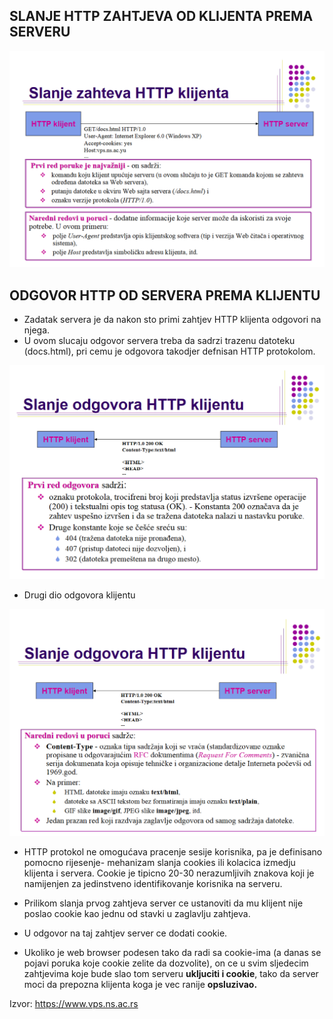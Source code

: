 ## SLANJE HTTP ZAHTJEVA OD KLIJENTA PREMA SERVERU 

![slanje-zahtjeva](slike/slanje_zahtjeva_od_klijenta_prema_serveru.png)


## ODGOVOR HTTP OD SERVERA PREMA KLIJENTU

- Zadatak servera je da nakon sto primi zahtjev HTTP klijenta odgovori na njega. 
- U ovom slucaju odgovor servera treba da sadrzi trazenu datoteku (docs.html), pri cemu je odgovora takodjer defnisan HTTP protokolom. 

![odgovor-servera-klijentu](slike/slanje_odgovora_http_klijentu.png)


- Drugi dio odgovora klijentu

![drugi-dio-odgovora](slike/sljedeci_dio_odgovora_klijentu.png)



- HTTP protokol ne omogućava pracenje sesije korisnika, pa je definisano pomocno rijesenje- mehanizam slanja cookies ili kolacica izmedju klijenta i servera. Cookie je tipicno 20-30 nerazumljivih znakova koji je namijenjen za jedinstveno identifikovanje korisnika na serveru. 
  
- Prilikom slanja prvog zahtjeva server ce ustanoviti da mu klijent nije poslao cookie kao jednu od stavki u zaglavlju zahtjeva.
  
- U odgovor na taj zahtjev server ce dodati cookie. 
  
- Ukoliko je web browser podesen tako da radi sa cookie-ima (a danas se pojavi poruka koje cookie zelite da dozvolite), on ce u svim sljedecim zahtjevima koje bude slao tom serveru **ukljuciti i cookie**, tako da server moci da prepozna klijenta koga je vec ranije **opsluzivao.**


Izvor: https://www.vps.ns.ac.rs